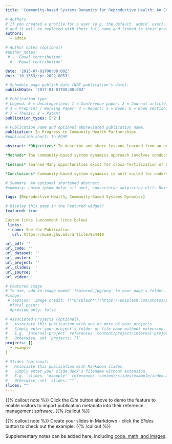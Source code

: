 ```yaml
---
title: 'Community-based Systems Dynamics for Reproductive Health: An Example from Urban Ohio'

# Authors
# If you created a profile for a user (e.g. the default `admin` user), write the username (folder name) here
# and it will be replaced with their full name and linked to their profile.
authors:
  - admin

# Author notes (optional)
#author_notes:
 # - 'Equal contribution'
  #- 'Equal contribution'

date: '2013-07-01T00:00:00Z'
doi: '10.1353/cpr.2022.0053'

# Schedule page publish date (NOT publication's date).
publishDate: '2017-01-01T00:00:00Z'

# Publication type.
# Legend: 0 = Uncategorized; 1 = Conference paper; 2 = Journal article;
# 3 = Preprint / Working Paper; 4 = Report; 5 = Book; 6 = Book section;
# 7 = Thesis; 8 = Patent
publication_types: ['2']

# Publication name and optional abbreviated publication name.
publication: In Progress in Community Health Partnerships
#publication_short: In PCHP

abstract: *Objectives* To describe and share lessons learned from an ongoing application of a participatory modeling approach (community-based system dynamics) that aims to eliminate racial inequities in Black-White reproductive health outcomes.

*Methods* The community-based system dynamics approach involves conducting complementary activities, workshops, modeling, and dissemination. We organized workshops, co-developed a causal loop diagram of the reproductive health system with participants from the community, and created materials to disseminate workshop findings and preliminary models.

*Lessons* learned Many opportunities exist for cross-fertilization of best practices between community-based system dynamics and community-based participatory research. Shared learning environments offer benefits for modelers and domain experts alike. Additionally, identifying local champions from the community helps manage group dynamics.

*Conclusions* Community-based system dynamics is well-suited for understanding complexity in the reproductive health system. It allows participants from diverse perspectives to identify strategies to eliminate racial inequities in reproductive health outcomes.

# Summary. An optional shortened abstract.
#summary: Lorem ipsum dolor sit amet, consectetur adipiscing elit. Duis posuere tellus ac convallis placerat. Proin tincidunt magna sed ex sollicitudin condimentum.

tags: [Reproductive Health, Community-Based Systems Dynamics]

# Display this page in the Featured widget?
featured: true

Custom links (uncomment lines below)
 links:
 - name: See the Publication
   url: https://muse.jhu.edu/article/864410

url_pdf: ''
url_code: ''
url_dataset: ''
url_poster: ''
url_project: ''
url_slides: ''
url_source: ''
url_video: ''

# Featured image
# To use, add an image named `featured.jpg/png` to your page's folder.
#image:
 # caption: 'Image credit: [**Unsplash**](https://unsplash.com/photos/pLCdAaMFLTE)'
  #focal_point: ''
  #preview_only: false

# Associated Projects (optional).
#   Associate this publication with one or more of your projects.
#   Simply enter your project's folder or file name without extension.
#   E.g. `internal-project` references `content/project/internal-project/index.md`.
#   Otherwise, set `projects: []`.
projects: []
  - example
}

# Slides (optional).
#   Associate this publication with Markdown slides.
#   Simply enter your slide deck's filename without extension.
#   E.g. `slides: "example"` references `content/slides/example/index.md`.
#   Otherwise, set `slides: ""`.
slides: ""
---
```


{{% callout note %}}
Click the _Cite_ button above to demo the feature to enable visitors to import publication metadata into their reference management software.
{{% /callout %}}

{{% callout note %}}
Create your slides in Markdown - click the _Slides_ button to check out the example.
{{% /callout %}}

Supplementary notes can be added here, including [code, math, and images](https://wowchemy.com/docs/writing-markdown-latex/).
